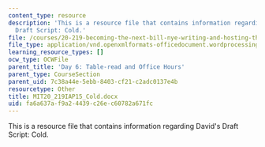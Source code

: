 ```yaml
---
content_type: resource
description: 'This is a resource file that contains information regarding David''s
  Draft Script: Cold.'
file: /courses/20-219-becoming-the-next-bill-nye-writing-and-hosting-the-educational-show-january-iap-2015/fa6a637af9a24439c26ec60782a671fc_MIT20_219IAP15_Cold.docx
file_type: application/vnd.openxmlformats-officedocument.wordprocessingml.document
learning_resource_types: []
ocw_type: OCWFile
parent_title: 'Day 6: Table-read and Office Hours'
parent_type: CourseSection
parent_uid: 7c38a44e-5ebb-8403-cf21-c2adc0137e4b
resourcetype: Other
title: MIT20_219IAP15_Cold.docx
uid: fa6a637a-f9a2-4439-c26e-c60782a671fc
---
```

This is a resource file that contains information regarding David's Draft Script: Cold.

